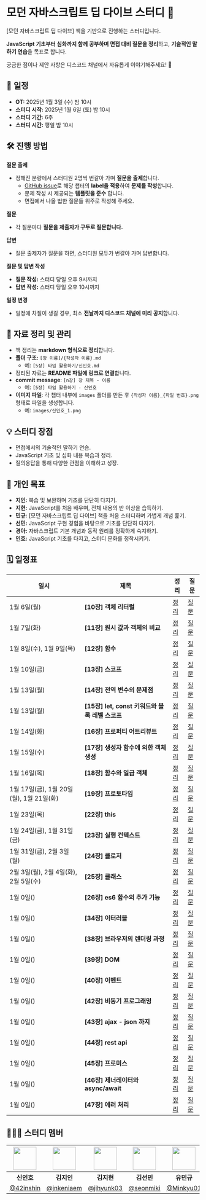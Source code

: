 # 모던 자바스크립트 딥 다이브 스터디 🚀

[모던 자바스크립트 딥 다이브] 책을 기반으로 진행하는 스터디입니다.

**JavaScript 기초부터 심화까지 함께 공부하며 면접 대비 질문을 정리**하고, **기술적인 말하기 연습**을 목표로 합니다.

궁금한 점이나 제안 사항은 디스코드 채널에서 자유롭게 이야기해주세요! 🎉

## 📅 일정

- **OT:** 2025년 1월 3일 (수) 밤 10시
- **스터디 시작:** 2025년 1월 6일 (토) 밤 10시
- **스터디 기간:** 6주
- **스터디 시간:** 평일 밤 10시

## 🛠 진행 방법

**질문 출제**

- 정해진 분량에서 스터디원 2명씩 번갈아 가며 **질문을 출제**합니다.
  - [GitHub issue](https://github.com/Frontend-Gang-Study/modern-javascript-deep-dive/issues)로 해당 챕터의 **label을 적용**하여 **문제를 작성**합니다.
  - 문제 작성 시 제공되는 **템플릿을 준수** 합니다.
  - 면접에서 나올 법한 질문들 위주로 작성해 주세요.

**질문**

- 각 질문마다 **질문을 제출자가 구두로 질문합니다.**

**답변**

- 질문 출제자가 질문을 하면, 스터디원 모두가 번갈아 가며 답변합니다.

**질문 및 답변 작성**

- **질문 작성:** 스터디 당일 오후 9시까지
- **답변 작성:** 스터디 당일 오후 10시까지

**일정 변경**

- 일정에 차질이 생길 경우, 최소 **전날까지 디스코드 채널에 미리 공지**합니다.

## 📖 자료 정리 및 관리

- 책 정리는 **markdown 형식으로 정리**합니다.
- **폴더 구조:** `[장 이름]/{작성자 이름}.md`
  - 예: `[5장] 타입 활용하기/신인호.md`
- 정리된 자료는 **README 파일에 링크로 연결**합니다.
- **commit message**: `[n장] 장 제목 - 이름`
  - 예: `[5장] 타입 활용하기 - 신인호`
- **이미지 파일**: 각 챕터 내부에 `images` 폴더를 만든 후 `{작성자 이름}_{파일 번호}.png` 형태로 파일을 생성합니다.
  - 예: `images/신인호_1.png`

## 💡 스터디 장점

- 면접에서의 기술적인 말하기 연습.
- JavaScript 기초 및 심화 내용 복습과 정리.
- 질의응답을 통해 다양한 관점을 이해하고 성장.

## 🎯 개인 목표

- **지인:** 복습 및 보완하며 기초를 단단히 다지기.
- **지현:** JavaScript를 처음 배우며, 전체 내용의 반 이상을 습득하기.
- **민규:** [모던 자바스크립트 딥 다이브] 책을 처음 스터디하며 가볍게 개념 훑기.
- **선민:** JavaScript 구현 경험을 바탕으로 기초를 단단히 다지기.
- **경아:** 자바스크립트 기본 개념과 동작 원리를 정확하게 숙지하기.
- **인호:** JavaScript 기초를 다지고, 스터디 문화를 정착시키기.

## 🗓️ 일정표

| 일시                                     | 제목                                            | 정리                                                                                                                                                                                                                                   | 질문                                                                                                                                                                       |
| ---------------------------------------- | ----------------------------------------------- | -------------------------------------------------------------------------------------------------------------------------------------------------------------------------------------------------------------------------------------- | -------------------------------------------------------------------------------------------------------------------------------------------------------------------------- |
| 1월 6일(월)                              | **[10장] 객체 리터럴**                          | [정리](https://github.com/Frontend-Gang-Study/modern-javascript-deep-dive/tree/main/%5B10%EC%9E%A5%5D%20%EA%B0%9D%EC%B2%B4%20%EB%A6%AC%ED%84%B0%EB%9F%B4)                                                                              | [질문](https://github.com/Frontend-Gang-Study/modern-javascript-deep-dive/issues?q=label:%22%5B10%EC%9E%A5%5D+%EA%B0%9D%EC%B2%B4+%EB%A6%AC%ED%84%B0%EB%9F%B4%22+)          |
| 1월 7일(화)                              | **[11장] 원시 값과 객체의 비교**                | [정리](https://github.com/Frontend-Gang-Study/modern-javascript-deep-dive/tree/main/%5B11%EC%9E%A5%5D%20%EC%9B%90%EC%8B%9C%20%EA%B0%92%EA%B3%BC%20%EA%B0%9D%EC%B2%B4%EC%9D%98%20%EB%B9%84%EA%B5%90)                                    | [질문](https://github.com/Frontend-Gang-Study/modern-javascript-deep-dive/issues?q=is:issue+label:%22%5B10%EC%9E%A5%5D+%EA%B0%9D%EC%B2%B4+%EB%A6%AC%ED%84%B0%EB%9F%B4%22+) |
| 1월 8일(수), 1월 9일(목)                 | **[12장] 함수**                                 | [정리](https://github.com/Frontend-Gang-Study/modern-javascript-deep-dive/tree/main/%5B12%EC%9E%A5%5D%20%ED%95%A8%EC%88%98)                                                                                                            | [질문](https://github.com/Frontend-Gang-Study/modern-javascript-deep-dive/issues?q=label%3A%22%5B12%EC%9E%A5%5D+%ED%95%A8%EC%88%98%22)                                     |
| 1월 10일(금)                             | **[13장] 스코프**                               | [정리](https://github.com/Frontend-Gang-Study/modern-javascript-deep-dive/tree/main/%5B13%EC%9E%A5%5D%20%EC%8A%A4%EC%BD%94%ED%94%84)                                                                                                   | [질문]()                                                                                                                                                                   |
| 1월 13일(월)                             | **[14장] 전역 변수의 문제점**                   | [정리](https://github.com/Frontend-Gang-Study/modern-javascript-deep-dive/tree/main/%5B14%EC%9E%A5%5D%20%EC%A0%84%EC%97%AD%20%EB%B3%80%EC%88%98%EC%9D%98%20%EB%AC%B8%EC%A0%9C%EC%A0%90)                                                | [질문]()                                                                                                                                                                   |
| 1월 13일(월)                             | **[15장] let, const 키워드와 블록 레벨 스코프** | [정리](https://github.com/Frontend-Gang-Study/modern-javascript-deep-dive/tree/main/%5B15%EC%9E%A5%5D%20let%2C%20const%20%ED%82%A4%EC%9B%8C%EB%93%9C%EC%99%80%20%EB%B8%94%EB%A1%9D%20%EB%A0%88%EB%B2%A8%20%EC%8A%A4%EC%BD%94%ED%94%84) | [질문]()                                                                                                                                                                   |
| 1월 14일(화)                             | **[16장] 프로퍼티 어트리뷰트**                  | [정리](https://github.com/Frontend-Gang-Study/modern-javascript-deep-dive/tree/main/%5B16%EC%9E%A5%5D%20%ED%94%84%EB%A1%9C%ED%8D%BC%ED%8B%B0%20%EC%96%B4%ED%8A%B8%EB%A6%AC%EB%B7%B0%ED%8A%B8)                                          | [질문]()                                                                                                                                                                   |
| 1월 15일(수)                             | **[17장] 생성자 함수에 의한 객체 생성**         | [정리](https://github.com/Frontend-Gang-Study/modern-javascript-deep-dive/tree/main/%5B17%EC%9E%A5%5D%20%EC%83%9D%EC%84%B1%EC%9E%90%20%ED%95%A8%EC%88%98%EC%97%90%20%EC%9D%98%ED%95%9C%20%EA%B0%9D%EC%B2%B4%20%EC%83%9D%EC%84%B1)      | [질문]()                                                                                                                                                                   |
| 1월 16일(목)                             | **[18장] 함수와 일급 객체**                     | [정리](https://github.com/Frontend-Gang-Study/modern-javascript-deep-dive/tree/main/%5B18%EC%9E%A5%5D%20%ED%95%A8%EC%88%98%EC%99%80%20%EC%9D%BC%EA%B8%89%20%EA%B0%9D%EC%B2%B4)                                                         | [질문]()                                                                                                                                                                   |
| 1월 17일(금), 1월 20일(월), 1월 21일(화) | **[19장] 프로토타입**                           | [정리](https://github.com/Frontend-Gang-Study/modern-javascript-deep-dive/tree/main/%5B19%EC%9E%A5%5D%20%ED%94%84%EB%A1%9C%ED%86%A0%ED%83%80%EC%9E%85)                                                                                 | [질문]()                                                                                                                                                                   |
| 1월 23일(목)                             | **[22장] this**                                 | [정리](https://github.com/Frontend-Gang-Study/modern-javascript-deep-dive/tree/main/%5B22%EC%9E%A5%5D%20this)                                                                                                                          | [질문]()                                                                                                                                                                   |
| 1월 24일(금), 1월 31일(금)               | **[23장] 실행 컨텍스트**                        | [정리](https://github.com/Frontend-Gang-Study/modern-javascript-deep-dive/tree/main/%5B23%EC%9E%A5%5D%20%EC%8B%A4%ED%96%89%20%EC%BB%A8%ED%85%8D%EC%8A%A4%ED%8A%B8)                                                                     | [질문]()                                                                                                                                                                   |
| 1월 31일(금), 2월 3일(월)                | **[24장] 클로저**                               | [정리](https://github.com/Frontend-Gang-Study/modern-javascript-deep-dive/tree/main/%5B24%EC%9E%A5%5D%20%ED%81%B4%EB%A1%9C%EC%A0%80)                                                                                                   | [질문]()                                                                                                                                                                   |
| 2월 3일(월), 2월 4일(화), 2월 5일(수)    | **[25장] 클래스**                               | [정리](https://github.com/Frontend-Gang-Study/modern-javascript-deep-dive/tree/main/%5B25%EC%9E%A5%5D%20%ED%81%B4%EB%9E%98%EC%8A%A4)                                                                                                   | [질문]()                                                                                                                                                                   |
| 1월 0일()                                | **[26장] es6 함수의 추가 기능**                 | [정리](https://github.com/Frontend-Gang-Study/modern-javascript-deep-dive/tree/main/%5B26%EC%9E%A5%5D%20es6%20%ED%95%A8%EC%88%98%EC%9D%98%20%EC%B6%94%EA%B0%80%20%EA%B8%B0%EB%8A%A5)                                                   | [질문]()                                                                                                                                                                   |
| 1월 0일()                                | **[34장] 이터러블**                             | [정리](https://github.com/Frontend-Gang-Study/modern-javascript-deep-dive/tree/main/%5B34%EC%9E%A5%5D%20%EC%9D%B4%ED%84%B0%EB%9F%AC%EB%B8%94)                                                                                          | [질문]()                                                                                                                                                                   |
| 1월 0일()                                | **[38장] 브라우저의 렌더링 과정**               | [정리](https://github.com/Frontend-Gang-Study/modern-javascript-deep-dive/tree/main/%5B38%EC%9E%A5%5D%20%EB%B8%8C%EB%9D%BC%EC%9A%B0%EC%A0%80%EC%9D%98%20%EB%A0%8C%EB%8D%94%EB%A7%81%20%EA%B3%BC%EC%A0%95)                              | [질문]()                                                                                                                                                                   |
| 1월 0일()                                | **[39장] DOM**                                  | [정리](https://github.com/Frontend-Gang-Study/modern-javascript-deep-dive/tree/main/%5B39%EC%9E%A5%5D%20DOM)                                                                                                                           | [질문]()                                                                                                                                                                   |
| 1월 0일()                                | **[40장] 이벤트**                               | [정리](https://github.com/Frontend-Gang-Study/modern-javascript-deep-dive/tree/main/%5B40%EC%9E%A5%5D%20%EC%9D%B4%EB%B2%A4%ED%8A%B8)                                                                                                   | [질문]()                                                                                                                                                                   |
| 1월 0일()                                | **[42장] 비동기 프로그래밍**                    | [정리](https://github.com/Frontend-Gang-Study/modern-javascript-deep-dive/tree/main/%5B42%EC%9E%A5%5D%20%EB%B9%84%EB%8F%99%EA%B8%B0%20%ED%94%84%EB%A1%9C%EA%B7%B8%EB%9E%98%EB%B0%8D)                                                   | [질문]()                                                                                                                                                                   |
| 1월 0일()                                | **[43장] ajax - json 까지**                     | [정리](https://github.com/Frontend-Gang-Study/modern-javascript-deep-dive/tree/main/%5B43%EC%9E%A5%5D%20ajax%20-%20json%20%EA%B9%8C%EC%A7%80)                                                                                          | [질문]()                                                                                                                                                                   |
| 1월 0일()                                | **[44장] rest api**                             | [정리](https://github.com/Frontend-Gang-Study/modern-javascript-deep-dive/tree/main/%5B44%EC%9E%A5%5D%20rest%20api)                                                                                                                    | [질문]()                                                                                                                                                                   |
| 1월 0일()                                | **[45장] 프로미스**                             | [정리](https://github.com/Frontend-Gang-Study/modern-javascript-deep-dive/tree/main/%5B45%EC%9E%A5%5D%20%ED%94%84%EB%A1%9C%EB%AF%B8%EC%8A%A4)                                                                                          | [질문]()                                                                                                                                                                   |
| 1월 0일()                                | **[46장] 제너레이터와 async/await**             | [정리](https://github.com/Frontend-Gang-Study/modern-javascript-deep-dive/tree/main/%5B46%EC%9E%A5%5D%20%EC%A0%9C%EB%84%88%EB%A0%88%EC%9D%B4%ED%84%B0%EC%99%80%20async)                                                                | [질문]()                                                                                                                                                                   |
| 1월 0일()                                | **[47장] 에러 처리**                            | [정리](https://github.com/Frontend-Gang-Study/modern-javascript-deep-dive/tree/main/%5B47%EC%9E%A5%5D%20%EC%97%90%EB%9F%AC%20%EC%B2%98%EB%A6%AC)                                                                                       | [질문]()                                                                                                                                                                   |

## 🧑🏻‍🚀 스터디 멤버

| <img width="60px" src="https://avatars.githubusercontent.com/u/72684256?v=4"> | <img width="60px" src="https://avatars.githubusercontent.com/u/80810728?v=4"> | <img width="60px" src="https://avatars.githubusercontent.com/u/117818958?v=4"> | <img width="60px" src="https://avatars.githubusercontent.com/u/127717117?v=4"> | <img width="60px" src="https://avatars.githubusercontent.com/u/117568075?v=4"> | <img width="60px" src="https://avatars.githubusercontent.com/u/114395888?v=4"> |
| :---------------------------------------------------------------------------: | :---------------------------------------------------------------------------: | :----------------------------------------------------------------------------: | :----------------------------------------------------------------------------: | :----------------------------------------------------------------------------: | :----------------------------------------------------------------------------: |
|                                  **신인호**                                   |                                  **김지인**                                   |                                   **김지현**                                   |                                   **김선민**                                   |                                   **유민규**                                   |                                   **고경아**                                   |
|                   [@42inshin](https://github.com/42inshin)                    |                  [@jnkeniaem](https://github.com/jnkeniaem)                   |                   [@jihyunk03](https://github.com/jihyunk03)                   |                    [@seonmiki](https://github.com/seonmiki)                    |                    [@Minkyu01](https://github.com/Minkyu01)                    |                     [@gykoh42](https://github.com/gykoh42)                     |
